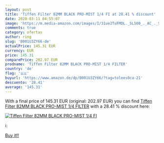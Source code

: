 ```yaml
---
layout: post
title: 'Tiffen Filter 82MM BLACK PRO-MIST 1/4 FI at 28.41 % discount'
date: 2020-03-11 04:55:07
image: 'https://m.media-amazon.com/images/I/31ue2TuFMDL._SL500_._AC_._SL200_.jpg'
comments: true
category: ofertas
author: ring
slug: 'B001U3ZY66-de'
actualPrice: 145.31 EUR
currency: EUR
price: 145.31
comparePrice: 202.97 EUR
prodname: 'Tiffen Filter 82MM BLACK PRO-MIST 1/4 FILTER'
country: 'de'
flag: '🇩🇪'
buyurl: 'https://www.amazon.de/dp/B001U3ZY66/?tag=tolees0ca-21'
descuento: '28.41'
average: '145.31'
---
```


With a final price of 145.31 EUR (original: 202.97 EUR) you can find [Tiffen Filter 82MM BLACK PRO-MIST 1/4 FILTER](https://www.amazon.de/dp/B001U3ZY66/?tag=tolees0ca-21) with a  28.41 % discount here:

[![Tiffen Filter 82MM BLACK PRO-MIST 1/4 FI](https://m.media-amazon.com/images/I/31ue2TuFMDL._SL500_._AC_._SL200_.jpg)](https://www.amazon.de/dp/B001U3ZY66/?tag=tolees0ca-21)

ℹ️:


[Buy it!!](https://www.amazon.de/dp/B001U3ZY66/?tag=tolees0ca-21)
